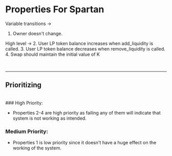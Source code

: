 # Properties For Spartan

Variable transitions -> 
  1. Owner doesn't change.


High level -> 
  2. User LP token balance increases when add_liquidity is called.
  3. User LP token balance decreases when remove_liquidity is called.
  4. Swap should maintain the initial value of K

</br>

---

## Prioritizing

</br>
### High Priority:

- Properties 2-4 are high priority as failing any of them will indicate that system is not working as intended.

### Medium Priority:

- Properties 1 is low priority since it doesn't have a huge effect on the working of the system.